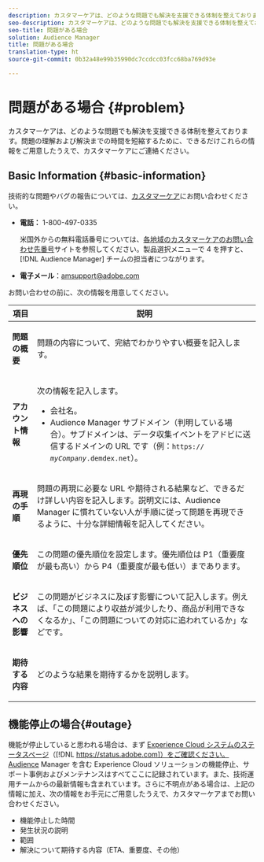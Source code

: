 ```yaml
---
description: カスタマーケアは、どのような問題でも解決を支援できる体制を整えております。問題の理解および解決までの時間を短縮するために、できるだけこれらの情報をご用意したうえで、カスタマーケアにご連絡ください。
seo-description: カスタマーケアは、どのような問題でも解決を支援できる体制を整えております。問題の理解および解決までの時間を短縮するために、できるだけこれらの情報をご用意したうえで、カスタマーケアにご連絡ください。
seo-title: 問題がある場合
solution: Audience Manager
title: 問題がある場合
translation-type: ht
source-git-commit: 0b32a48e99b35990dc7ccdcc03fcc68ba769d93e

---
```



# 問題がある場合 {#problem}

カスタマーケアは、どのような問題でも解決を支援できる体制を整えております。問題の理解および解決までの時間を短縮するために、できるだけこれらの情報をご用意したうえで、カスタマーケアにご連絡ください。

## Basic Information {#basic-information}

<!-- 

r_problem.xml

 -->

技術的な問題やバグの報告については、[カスタマーケア](https://helpx.adobe.com/jp/marketing-cloud/contact-support.html)にお問い合わせください。

* **電話：** 1-800-497-0335

   米国外からの無料電話番号については、[各地域のカスタマーケアのお問い合わせ先番号](https://helpx.adobe.com/jp/contact/dma-external/DMACustomeCareRegionalPhoneNumbers.html)サイトを参照してください。製品選択メニューで 4 を押すと、[!DNL Audience Manager] チームの担当者につながります。

* **電子メール**：amsupport@adobe.com

お問い合わせの前に、次の情報を用意してください。

<table id="table_28E76031E2804265B1A48AB2659F68F0"> 
 <thead> 
  <tr> 
   <th colname="col1" class="entry"> 項目 </th> 
   <th colname="col2" class="entry"> 説明 </th> 
  </tr>
 </thead>
 <tbody> 
  <tr> 
   <td colname="col1"> <p><b>問題の概要</b> </p> </td> 
   <td colname="col2"> <p>問題の内容について、完結でわかりやすい概要を記入します。 </p> </td> 
  </tr> 
  <tr> 
   <td colname="col1"> <p><b>アカウント情報</b> </p> </td> 
   <td colname="col2"> <p>次の情報を記入します。 </p> <p> 
     <ul id="ul_6ACF6EF2165C4041A891FF36D78BBA63"> 
      <li id="li_86573CAAE8454BE6BDF44F9A8281FF95">会社名。 </li> 
      <li id="li_8259BB738BA84A13982A8E84BCF56B2A"><span class="keyword">Audience Manager</span> サブドメイン（判明している場合）。サブドメインは、データ収集イベントを<span class="keyword">アドビ</span>に送信するドメインの URL です（例：<code>https://<i> myCompany</i>.demdex.net</code>）。 </li> 
     </ul> </p> </td> 
  </tr> 
  <tr> 
   <td colname="col1"> <p><b>再現の手順</b> </p> </td> 
   <td colname="col2"> <p>問題の再現に必要な URL や期待される結果など、できるだけ詳しい内容を記入します。説明文には、<span class="keyword">Audience Manager</span> に慣れていない人が手順に従って問題を再現できるように、十分な詳細情報を記入してください。 </p> </td> 
  </tr> 
  <tr> 
   <td colname="col1"> <p><b>優先順位</b> </p> </td> 
   <td colname="col2"> <p>この問題の優先順位を設定します。優先順位は P1（重要度が最も高い）から P4（重要度が最も低い）まであります。 </p> </td> 
  </tr> 
  <tr> 
   <td colname="col1"> <p><b>ビジネスへの影響</b> </p> </td> 
   <td colname="col2"> <p>この問題がビジネスに及ぼす影響について記入します。例えば、「この問題により収益が減少したり、商品が利用できなくなるか」、「この問題についての対応に追われているか」などです。 </p> </td> 
  </tr> 
  <tr> 
   <td colname="col1"> <p><b>期待する内容</b> </p> </td> 
   <td colname="col2"> <p>どのような結果を期待するかを説明します。 </p> </td> 
  </tr> 
 </tbody> 
</table>

## 機能停止の場合{#outage}

機能が停止していると思われる場合は、まず [Experience Cloud システムのステータスページ](https://status.adobe.com)（[!DNL https://status.adobe.com]）をご確認ください。Audience Manager を含む Experience Cloud ソリューションの機能停止、サポート事例およびメンテナンスはすべてここに記録されています。また、技術運用チームからの最新情報も含まれています。さらに不明点がある場合は、上記の情報に加え、次の情報をお手元にご用意したうえで、カスタマーケアまでお問い合わせください。

* 機能停止した時間
* 発生状況の説明
* 範囲
* 解決について期待する内容（ETA、重要度、その他）